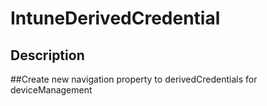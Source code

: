 
# IntuneDerivedCredential

## Description

##Create new navigation property to derivedCredentials for deviceManagement
